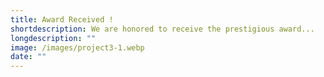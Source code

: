 ```yaml
---
title: Award Received !
shortdescription: We are honored to receive the prestigious award...
longdescription: ""
image: /images/project3-1.webp
date: ""
---
```


